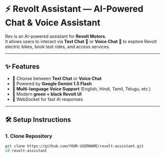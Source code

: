 # ⚡ Revolt Assistant — AI-Powered Chat & Voice Assistant

Rev is an AI-powered assistant for **Revolt Motors**.  
It allows users to interact via **Text Chat** 💬 or **Voice Chat** 🎤 to explore Revolt electric bikes, book test rides, and access services.

---

## ✨ Features
- 🔹 Choose between **Text Chat** or **Voice Chat**  
- 🔹 Powered by **Google Gemini 1.5 Flash**  
- 🔹 **Multi-language Voice Support** (English, Hindi, Tamil, Telugu, etc.)  
- 🔹 Modern **green + black Revolt UI**  
- 🔹 WebSocket for fast AI responses  

---

## 🛠️ Setup Instructions

### 1. Clone Repository
```bash
git clone https://github.com/YOUR-USERNAME/revolt-assistant.git
cd revolt-assistant
